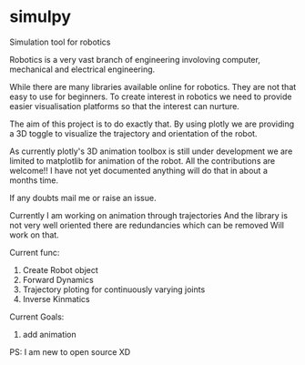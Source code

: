 # simulpy
Simulation tool for robotics

Robotics is a very vast branch of engineering involoving computer, mechanical and electrical engineering.

While there are many libraries available online for robotics. They are not that easy to use for beginners.
To create interest in robotics we need to provide easier visualisation platforms so that the interest can
nurture.

The aim of this project is to do exactly that. By using plotly we are providing a 3D toggle to visualize 
the trajectory and orientation of the robot.

As currently plotly's 3D animation toolbox is still under development we are limited to matplotlib for
animation of the robot.
All the contributions are welcome!!
I have not yet documented anything will do that in about a months time.

If any doubts mail me or raise an issue.

Currently I am working on animation through trajectories
And the library is not very well oriented there are redundancies which can be removed
Will work on that.

Current func:
1. Create Robot object
2. Forward Dynamics
3. Trajectory ploting for continuously varying joints
4. Inverse Kinmatics 

Current Goals:
1. add animation
 
PS: I am new to open source XD

